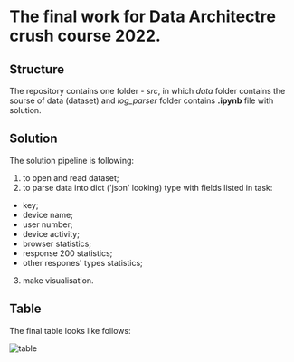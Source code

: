 # The final work for Data Architectre crush course 2022.

## Structure

The repository contains one folder - *src*, in which *data* folder contains
the sourse of data (dataset) and *log_parser* folder contains **.ipynb** file with solution.

## Solution

The solution pipeline is following:

1) to open and read dataset;
2) to parse data into dict ('json' looking) type with fields listed in task:

- key;
- device name;
- user number;
- device activity;
- browser statistics;
- response 200 statistics;
- other respones' types statistics;

3) make visualisation.

## Table

The final table looks like follows:

![table](../imges/Diagram.jpg)


